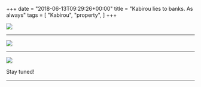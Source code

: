 +++
date = "2018-06-13T09:29:26+00:00"
title = "Kabirou lies to banks. As always"
tags = [
    "Kabirou",
    "property",
]
+++
<div class="container" style="width:auto">
  <a target="blank" href="https://res.cloudinary.com/vincentstradic/image/upload/v1526139256/work/j13-2.jpg">
    <img src="https://res.cloudinary.com/vincentstradic/image/upload/bo_2px_solid_rgb:279d14/v1526139256/work/j13-2.jpg" style="max-width:100%">
  </a>
</div>


<!--more-->
<hr>
<div class="container" style="width:auto">
  <a target="blank" href="https://res.cloudinary.com/vincentstradic/image/upload/v1526139256/work/j13-1.jpg">
    <img src="https://res.cloudinary.com/vincentstradic/image/upload/bo_2px_solid_rgb:279d14/v1526139256/work/j13-1.jpg" style="max-width:100%">
  </a>
</div>
<hr>
<div class="container" style="width:auto">
  <a target="blank" href="https://res.cloudinary.com/vincentstradic/image/upload/v1526139257/work/j13-3.jpg">
    <img src="https://res.cloudinary.com/vincentstradic/image/upload/bo_2px_solid_rgb:279d14/v1526139257/work/j13-3.jpg" style="max-width:100%">
  </a>
</div>




Stay tuned!


<hr>
